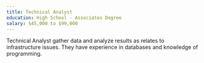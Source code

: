 ```yaml
---
title: Technical Analyst
education: High School - Associates Degree
salary: $45,000 to $99,000
---
```

Technical Analyst gather data and analyze results as relates to infrastructure issues. They have experience in databases and knowledge of programming. 